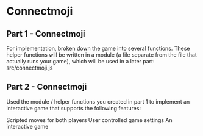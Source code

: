 # Connectmoji


## Part 1 - Connectmoji

For implementation, broken down the game into several functions. These helper functions will be written in a module (a file separate from the file that actually runs your game), which will be used in a later part: src/connectmoji.js


## Part 2 - Connectmoji

Used the module / helper functions you created in part 1 to implement an interactive game that supports the following features:

Scripted moves for both players
User controlled game settings
An interactive game
